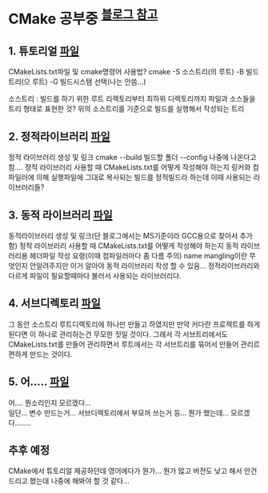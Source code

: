 # CMake 공부중 <sup>[블로그 참고](https://blog.naver.com/lifeisforu)</sup>
## 1. 튜토리얼 [파일](/c/CMakeStudy/tutorial1_cmake_start/)
CMakeLists.txt파일 및 cmake명령어 사용법?
cmake -S 소스트리(의 루트) -B 빌드트리(으 루트) -G 빌드시스탬 선택(나는 안씀...)

소스트리 : 빌드를 하기 위한 루트 리렉토리부터 최하위 디렉토리까지 파일과 소스들을 트리 형태로 표현한 것?
위의 소스트리를 기준으로 빌드를 실행해서 작성되는 트리

## 2. 정적라이브러리 [파일](/c/CMakeStudy/tutorial2_static_library/)
정적 라이브러리 생성 및 링크
cmake --build 빌드할 폴더 --config 나중에 나온다고함....
정적 라이브러리 사용할 때 CMakeLists.txt를 어떻게 작성해야 하는지
링커와 컴파일러에 의해 실행파일에 그대로 복사되는 빌드를 정적빌드라 하는데 이때 사용되는 라이브러리들?

## 3. 동적 라이브러리 [파일](/c/CMakeStudy/tutorial3_shared_library/)
동적라이브러리 생성 및 링크(단 블로그에서는 MS기준이라 GCC용으로 찾아서 추가함)
정적 라이브러리 사용할 때 CMakeLists.txt를 어떻게 작성해야 하는지
동적 라이브러리용 헤더파일 작성 요령(이때 컴파일러마다 좀 다름 주의)
name mangling이란 무엇인지 안알려주지만 이거 알아야 동적 라이브러리 작성 할 수 있음...
정적라이브러리와 다르게 파일이 필요할때마다 불러서 사용되는 라이브러리다.

## 4. 서브디렉토리 [파일](/c/CMakeStudy/tutorial4_sub_directory/)
그 동안 소스트리 루트디렉토리에 하나만 만들고 하였지만 만약 커다란 프로젝트를 하게된다면 이 하나로 관리하는건 무모한 짓일 것이다.
그래서 각 서브트리에서도 CMakeLists.txt를 만들어 관리하면서 루트에서는 각 서브트리를 묶어서 만들어 관리르 편하게 만드는 것이다.

## 5. 어..... [파일](/c/CMakeStudy/tutorial5_abc/)
어.... 뭔소리인지 모르겠다...  
일단... 변수 만드는거... 서브디렉토리에서 부모꺼 쓰는거 등... 뭔가 했는데... 모르겠다........

## 추후 예정
CMake에서 튜토리얼 제공하던데 영어에다가 뭔가... 뭔가 많고 버전도 낮고 해서 안건드리고 했는데 나중에 해봐야 할 것 같다...
